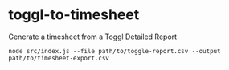 # toggl-to-timesheet
Generate a timesheet from a Toggl Detailed Report

`node src/index.js --file path/to/toggle-report.csv --output path/to/timesheet-export.csv`
